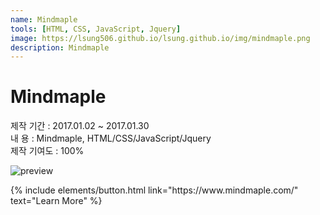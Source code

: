 ```yaml
---
name: Mindmaple
tools: [HTML, CSS, JavaScript, Jquery]
image: https://lsung506.github.io/lsung.github.io/img/mindmaple.png
description: Mindmaple
---
```


# Mindmaple

제작 기간 : 2017.01.02 ~ 2017.01.30<br/>
내 용 : Mindmaple, HTML/CSS/JavaScript/Jquery <br/>
제작 기여도 : 100%

![preview](https://lsung506.github.io/lsung.github.io/img/mindmaple.jpg)


<p class="text-center">
{% include elements/button.html link="https://www.mindmaple.com/" text="Learn More" %}
</p>